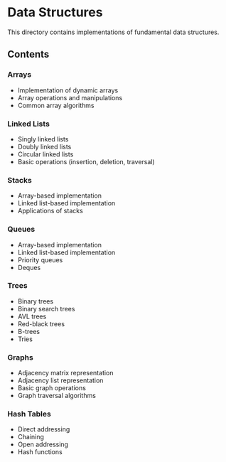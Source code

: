 # Data Structures

This directory contains implementations of fundamental data structures.

## Contents

### Arrays

* Implementation of dynamic arrays
* Array operations and manipulations
* Common array algorithms

### Linked Lists

* Singly linked lists
* Doubly linked lists
* Circular linked lists
* Basic operations (insertion, deletion, traversal)

### Stacks

* Array-based implementation
* Linked list-based implementation
* Applications of stacks

### Queues

* Array-based implementation
* Linked list-based implementation
* Priority queues
* Deques

### Trees

* Binary trees
* Binary search trees
* AVL trees
* Red-black trees
* B-trees
* Tries

### Graphs

* Adjacency matrix representation
* Adjacency list representation
* Basic graph operations
* Graph traversal algorithms

### Hash Tables

* Direct addressing
* Chaining
* Open addressing
* Hash functions


